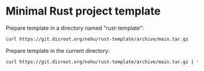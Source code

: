 # Minimal Rust project template

Prepare template in a directory named "rust-template":

```sh
curl https://git.disroot.org/nehu/rust-template/archive/main.tar.gz
```

Prepare template in the current directory:

```sh
curl https://git.disroot.org/nehu/rust-template/archive/main.tar.gz | tar -xvz --strip-components=1
```
